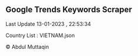 

## Google Trends Keywords Scraper 
 
Last Update 13-01-2023 , 22:53:34

Country List :
VIETNAM.json



© Abdul Muttaqin 
